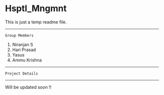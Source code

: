 # Hsptl_Mngmnt

This is just a temp readme file.

**********************
    Group Members
    
1. Niranjan S
2. Hari Prasad
3. Yasus
4. Ammu Krishna
***********************


    Project Details
*************************

<Info about our project>
<to be updated by other members>
Will be updated soon !!
